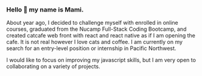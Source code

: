 ### Hello 👋 my name is Mami. 

About year ago, I decided to challenge myself with enrolled in online courses, graduated from the Nucamp Full-Stack Coding Bootcamp, and created catcafe web front with react and react native as if I am opening the cafe. It is not real however I love cats and coffee. I am currently on my search for an entry-level position or internship in Pacific Northwest.

I would like to focus on improving my javascript skills, but I am very open to collaborating on a variety of projects.

